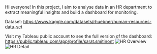 Hi everyone!
In this project, I aim to analyse data in an HR department to extract meaningful insights and build a dashboard for monitoring. 

Dataset: https://www.kaggle.com/datasets/rhuebner/human-resources-data-set

Visit my Tableau public account to see the full version of the dashboard: https://public.tableau.com/app/profile/sarat.smitinont
![HR  Overview](https://github.com/user-attachments/assets/13c4d583-14e9-417c-a5a4-a92961e65741)
![HR  Detail](https://github.com/user-attachments/assets/4efaac67-c37c-43b4-8cc8-e40e22555d31)
